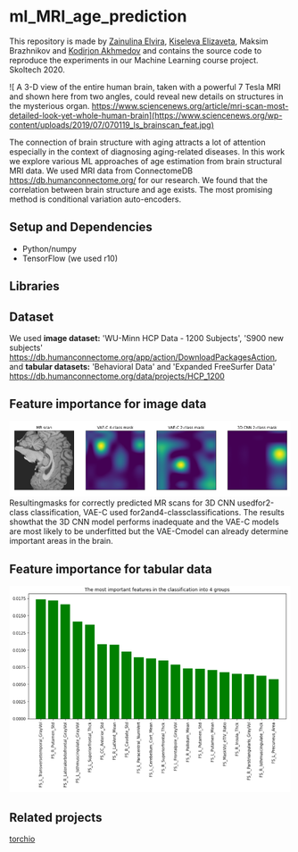 # ml_MRI_age_prediction

This repository is made by [Zainulina Elvira](https://github.com/Elvira-Zainulina), [Kiseleva Elizaveta](https://github.com/KiselevaElizavetaA), Maksim Brazhnikov and [Kodirjon Akhmedov](https://github.com/alhkad) and contains the source code to reproduce the experiments in our Machine Learning course project. Skoltech 2020.

![ A 3-D view of the entire human brain, taken with a powerful 7 Tesla MRI and shown here from two angles, could reveal new details on structures in the mysterious organ. https://www.sciencenews.org/article/mri-scan-most-detailed-look-yet-whole-human-brain](https://www.sciencenews.org/wp-content/uploads/2019/07/070119_ls_brainscan_feat.jpg)

The connection of brain structure with aging attracts a lot of attention especially in the context of diagnosing aging-related diseases.
In this work we explore various ML approaches of age estimation from brain structural MRI data. We used MRI data from ConnectomeDB https://db.humanconnectome.org/ for our research. We found that the correlation between brain structure and age exists. The most promising method is conditional variation auto-encoders.

## Setup and Dependencies
* Python/numpy
* TensorFlow (we used r10)

## Libraries

## Dataset
We used **image dataset:** 'WU-Minn HCP Data - 1200 Subjects', 'S900 new subjects' https://db.humanconnectome.org/app/action/DownloadPackagesAction, 
and **tabular datasets:** 'Behavioral Data' and 'Expanded FreeSurfer Data' https://db.humanconnectome.org/data/projects/HCP_1200
## Feature importance for image data
![](/pictures/GRAD-CAM.png)
 Resultingmasks for correctly predicted MR scans for 3D CNN usedfor2-class classification,  VAE-C used for2and4-classclassifications. The results showthat the 3D CNN model performs inadequate and the VAE-C models are most likely to be underfitted but the VAE-Cmodel can already determine important areas in the brain.
## Feature importance for tabular data
![](/pictures/fi.png)
## Related projects
[torchio](https://github.com/fepegar/torchio)
